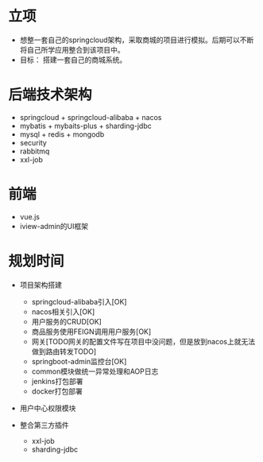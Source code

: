 # 立项
- 想整一套自己的springcloud架构，采取商城的项目进行模拟。后期可以不断将自己所学应用整合到该项目中。
- 目标： 搭建一套自己的商城系统。


# 后端技术架构
- springcloud + springcloud-alibaba + nacos 
- mybatis + mybaits-plus + sharding-jdbc
- mysql + redis + mongodb
- security
- rabbitmq
- xxl-job


# 前端
- vue.js
- iview-admin的UI框架


# 规划时间
- 项目架构搭建
    - springcloud-alibaba引入[OK]	
    - nacos相关引入[OK]
    - 用户服务的CRUD[OK]
    - 商品服务使用FEIGN调用用户服务[OK]
    - 网关[TODO网关的配置文件写在项目中没问题，但是放到nacos上就无法做到路由转发TODO]
    - springboot-admin监控台[OK]
    - common模块做统一异常处理和AOP日志
    - jenkins打包部署
    - docker打包部署
     
- 用户中心权限模块


- 整合第三方插件
    - xxl-job
    - sharding-jdbc

 

